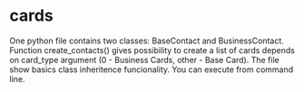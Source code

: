# cards
One python file contains two classes: BaseContact and BusinessContact.
Function create_contacts() gives possibility to create a list of cards depends on card_type argument (0 - Business Cards, other - Base Card).
The file show basics class inheritence funcionality. 
You can execute from command line.
